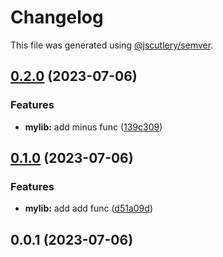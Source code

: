 # Changelog

This file was generated using [@jscutlery/semver](https://github.com/jscutlery/semver).

## [0.2.0](https://github.com/XIIKJIIX/nxrust/compare/mylib-0.1.0...mylib-0.2.0) (2023-07-06)


### Features

* **mylib:** add minus func ([139c309](https://github.com/XIIKJIIX/nxrust/commit/139c309284cfd616222046c633fe5b003df8d69d))

## [0.1.0](https://github.com/XIIKJIIX/nxrust/compare/mylib-0.0.1...mylib-0.1.0) (2023-07-06)


### Features

* **mylib:** add add func ([d51a09d](https://github.com/XIIKJIIX/nxrust/commit/d51a09d08a36ab28bed8996386aa9a68bda782f3))

## 0.0.1 (2023-07-06)
